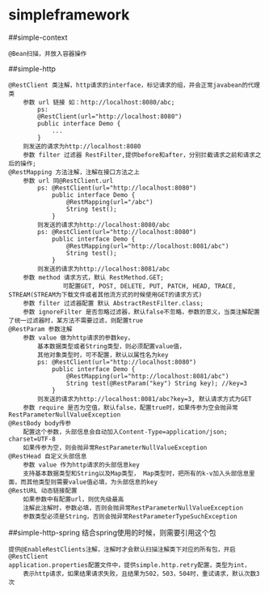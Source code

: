 # simpleframework

##simple-context

    @Bean扫描，并放入容器操作
    
##simple-http

    @RestClient 类注解，http请求的interface，标记请求的组，并会正常javabean的代理类
        参数 url 链接 如：http://localhost:8080/abc;
            ps: 
            @RestClient(url="http://localhost:8080")
            public interface Demo {
                ...
            }
        则发送的请求为http://localhost:8080
        参数 filter 过滤器 RestFilter,提供before和after，分别拦截请求之前和请求之后的操作;
    @RestMapping 方法注解，注解在接口方法之上
        参数 url 同@RestClient.url
            ps: @RestClient(url="http://localhost:8080")
                public interface Demo {
                    @RestMapping(url="/abc")
                    String test();
                }
            则发送的请求为http://localhost:8080/abc
            ps: @RestClient(url="http://localhost:8080")
                public interface Demo {
                    @RestMapping(url="http://localhost:8081/abc")
                    String test();
                }
            则发送的请求为http://localhost:8081/abc
        参数 method 请求方式，默认 RestMethod.GET; 
                   可配置GET, POST, DELETE, PUT, PATCH, HEAD, TRACE, STREAM(STREAM为下载文件或者其他流方式的时候使用GET的请求方式)
        参数 filter 过滤器配置 默认 AbstractRestFilter.class;
        参数 ignoreFilter 是否忽略过滤器，默认false不忽略，参数的意义，当类注解配置了统一过滤器时，某方法不需要过滤，则配置true 
    @RestParam 参数注解
        参数 value 做为http请求的参数key， 
            基本数据类型或者String类型，则必须配置value值，
            其他对象类型时，可不配置，默认以属性名为key
            ps: @RestClient(url="http://localhost:8080")
                public interface Demo {
                    @RestMapping(url="http://localhost:8081/abc")
                    String test(@RestParam("key") String key); //key=3
                }
            则发送的请求为http://localhost:8081/abc?key=3, 默认请求方式为GET
        参数 require 是否为空值，默认false，配置true时，如果传参为空会抛异常RestParameterNullValueException
    @RestBody body传参
        配置这个参数，头部信息会自动加入Content-Type=application/json; charset=UTF-8
        如果传参为空，则会抛异常RestParameterNullValueException
    @RestHead 自定义头部信息
        参数 value 作为http请求的头部信息key
        支持基本数据类型和String以及Map类型， Map类型时，把所有的k-v加入头部信息里面，而其他类型则需要value值必填，为头部信息的key
    @RestURL 动态链接配置
        如果参数中有配置url，则优先级最高
        注解此注解时，参数必填，否则会抛异常RestParameterNullValueException
        参数类型必须是String，否则会抛异常RestParameterTypeSuchException
    
##simple-http-spring  结合spring使用的时候，则需要引用这个包
    
    提供@EnableRestClients注解，注解时才会默认扫描注解类下对应的所有包，开启@RestClient
    application.properties配置文件中，提供simple.http.retry配置，类型为int，
        表示http请求，如果结果请求失败，且结果为502，503，504时，重试请求，默认次数3次
    
        
     
